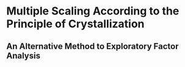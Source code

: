 # Multiple Scaling According to the Principle of Crystallization
## An Alternative Method to Exploratory Factor Analysis
